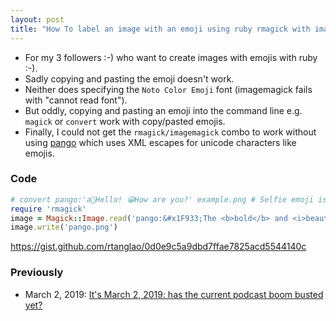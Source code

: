 ```yaml
---
layout: post
title: "How To label an image with an emoji using ruby rmagick with imagemagick? A: Use XML escape e.g. &x1234;"
---
```

* For my 3 followers :-) who want to create images with  emojis with ruby :-). 
* Sadly copying and pasting the emoji doesn't work.
* Neither does specifying the `Noto Color Emoji` font (imagemagick fails with "cannot read font").
* But oddly, copying and pasting an emoji into the command line e.g. `magick` or `convert` work with copy/pasted emojis.
* Finally, I could not get the `rmagick/imagemagick` combo to work without using [pango](https://www.imagemagick.org/Usage/text/#pango) which uses XML escapes for unicode characters like emojis.

### Code 
```ruby
# convert pango:'a🤳Hello! 😀How are you?' example.png # Selfie emoji is 1F933
require 'rmagick'
image = Magick::Image.read('pango:&#x1F933;The <b>bold</b> and <i>beautiful</i>').first
image.write('pango.png')
```

<https://gist.github.com/rtanglao/0d0e9c5a9dbd7ffae7825acd5544140c>

### Previously
* March 2, 2019: [It's March 2, 2019: has the current podcast boom busted yet?](http://rolandtanglao.com/2019/03/02/p1-is-the-current-podcast-boom-over-yet/)